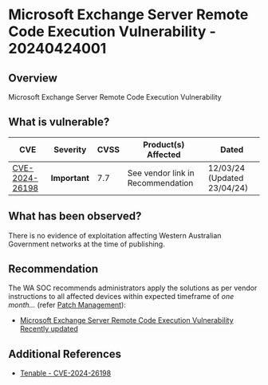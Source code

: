 # Microsoft Exchange Server Remote Code Execution Vulnerability - 20240424001

## Overview

Microsoft Exchange Server Remote Code Execution Vulnerability

## What is vulnerable?

| CVE                                                                                    | Severity      | CVSS | Product(s) Affected               | Dated                       |
| -------------------------------------------------------------------------------------- | ------------- | ---- | --------------------------------- | --------------------------- |
| [CVE-2024-26198](https://msrc.microsoft.com/update-guide/vulnerability/CVE-2024-26198) | **Important** | 7.7  | See vendor link in Recommendation | 12/03/24 (Updated 23/04/24) |

## What has been observed?

There is no evidence of exploitation affecting Western Australian Government networks at the time of publishing.

## Recommendation

The WA SOC recommends administrators apply the solutions as per vendor instructions to all affected devices within expected timeframe of *one month...* (refer [Patch Management](../guidelines/patch-management.md)):

- [Microsoft Exchange Server Remote Code Execution Vulnerability Recently updated](https://msrc.microsoft.com/update-guide/en-US/advisory/CVE-2024-26190)

## Additional References

- [Tenable - CVE-2024-26198
    ](https://www.tenable.com/cve/CVE-2024-26198)
